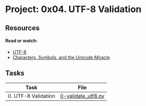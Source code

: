 # Project: 0x04. UTF-8 Validation

## Resources

#### Read or watch:

* [UTF-8](https://intranet.alxswe.com/rltoken/oqFi6P1hNvp9aSuNv---IQ)
* [Characters, Symbols, and the Unicode Miracle](https://intranet.alxswe.com/rltoken/d--jVK8sBSlhkosu7pFzdw)
## Tasks

| Task | File |
| ---- | ---- |
| 0. UTF-8 Validation | [0-validate_utf8.py](./0-validate_utf8.py) |

